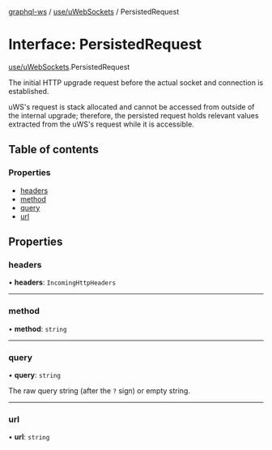 [graphql-ws](../README.md) / [use/uWebSockets](../modules/use_uWebSockets.md) / PersistedRequest

# Interface: PersistedRequest

[use/uWebSockets](../modules/use_uWebSockets.md).PersistedRequest

The initial HTTP upgrade request before the actual
socket and connection is established.

uWS's request is stack allocated and cannot be accessed
from outside of the internal upgrade; therefore, the persisted
request holds relevant values extracted from the uWS's request
while it is accessible.

## Table of contents

### Properties

- [headers](use_uWebSockets.PersistedRequest.md#headers)
- [method](use_uWebSockets.PersistedRequest.md#method)
- [query](use_uWebSockets.PersistedRequest.md#query)
- [url](use_uWebSockets.PersistedRequest.md#url)

## Properties

### headers

• **headers**: `IncomingHttpHeaders`

___

### method

• **method**: `string`

___

### query

• **query**: `string`

The raw query string (after the `?` sign) or empty string.

___

### url

• **url**: `string`

